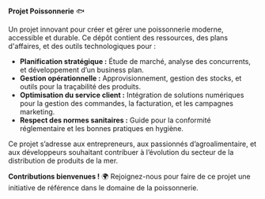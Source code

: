 **Projet Poissonnerie** 🐟

Un projet innovant pour créer et gérer une poissonnerie moderne, accessible et durable. Ce dépôt contient des ressources, des plans d'affaires, et des outils technologiques pour :

- **Planification stratégique :** Étude de marché, analyse des concurrents, et développement d’un business plan.
- **Gestion opérationnelle :** Approvisionnement, gestion des stocks, et outils pour la traçabilité des produits.
- **Optimisation du service client :** Intégration de solutions numériques pour la gestion des commandes, la facturation, et les campagnes marketing.
- **Respect des normes sanitaires :** Guide pour la conformité réglementaire et les bonnes pratiques en hygiène.

Ce projet s’adresse aux entrepreneurs, aux passionnés d’agroalimentaire, et aux développeurs souhaitant contribuer à l’évolution du secteur de la distribution de produits de la mer.

**Contributions bienvenues !** 🌍 
Rejoignez-nous pour faire de ce projet une initiative de référence dans le domaine de la poissonnerie.
